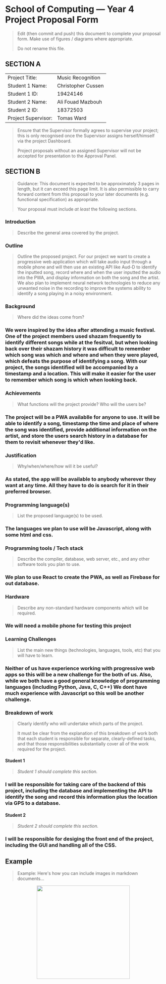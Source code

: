 # School of Computing &mdash; Year 4 Project Proposal Form

> Edit (then commit and push) this document to complete your proposal form.
> Make use of figures / diagrams where appropriate.
>
> Do not rename this file.

## SECTION A

|                     |                   |
|---------------------|-------------------|
|Project Title:       | Music Recognition |
|Student 1 Name:      | Christopher Cussen|
|Student 1 ID:        | 19424146          |
|Student 2 Name:      | Ali Fouad Mazbouh |
|Student 2 ID:        | 18372503          |
|Project Supervisor:  | Tomas Ward        |

> Ensure that the Supervisor formally agrees to supervise your project; this is only recognised once the
> Supervisor assigns herself/himself via the project Dashboard.
>
> Project proposals without an assigned
> Supervisor will not be accepted for presentation to the Approval Panel.

## SECTION B

> Guidance: This document is expected to be approximately 3 pages in length, but it can exceed this page limit.
> It is also permissible to carry forward content from this proposal to your later documents (e.g. functional
> specification) as appropriate.
>
> Your proposal must include *at least* the following sections.


### Introduction

> Describe the general area covered by the project.


### Outline

> Outline the proposed project.
For our project we want to create a progressive web application which will take audio input through a mobile phone and will then use an     existing API like Aud-D to identify the inputted song, record where and when the user inputted the audio into the PWA, and display  information on both the song and the artist. We also plan to implement neural network technologies to reduce any unwanted noise in the recording to improve the systems ability to identify a song playing in a noisy environment.

### Background

> Where did the ideas come from?
### We were inspired by the idea after attending a music festival. One of the project members used shazam frequently to identify different songs while at the fesitval, but when looking back over their shazam history it was difficult to remember which song was which and where and when they were played, which defeats the purpose of identifying a song. With our project, the songs identified will be accompanied by a timestamp and a location. This will make it easier for the user to remember which song is which when looking back.
### Achievements

> What functions will the project provide? Who will the users be?
### The project will be a PWA availablle for anyone to use. It will be able to identify a song, timestamp the time and place of where the song was identified, provide additional information on the artist, and store the users search history in a database for them to revisit whenever they'd like.
### Justification

> Why/when/where/how will it be useful?
### As stated, the app will be available to anybody wherever they want at any time. All they have to do is search for it in their preferred browser. 
### Programming language(s)

> List the proposed language(s) to be used.
### The languages we plan to use will be Javascript, along with some html and css.
### Programming tools / Tech stack

> Describe the compiler, database, web server, etc., and any other software tools you plan to use.
### We plan to use React to create the PWA, as well as Firebase for out database.
### Hardware

> Describe any non-standard hardware components which will be required.
### We will need a mobile phone for testing this project
### Learning Challenges

> List the main new things (technologies, languages, tools, etc) that you will have to learn.
### Neither of us have experience working with progressive web apps so this will be a new challenge for the both of us. Also, while we both have a good general knowledge of programming languages (including Python, Java, C, C++) We dont have much experience with Javascript so this woll be another challenge.
### Breakdown of work

> Clearly identify who will undertake which parts of the project.
>
> It must be clear from the explanation of this breakdown of work both that each student is responsible for
> separate, clearly-defined tasks, and that those responsibilities substantially cover all of the work required
> for the project.

#### Student 1

> *Student 1 should complete this section.*
### I will be responsible for taking care of the backend of this project, including the database and implementing the API to identify the song and record this information plus the location via GPS to a database.

#### Student 2

> *Student 2 should complete this section.*
### I will be responsible for desiging the front end of the project, including the GUI and handling all of the CSS.

## Example

> Example: Here's how you can include images in markdown documents...

<!-- Basically, just use HTML! -->

<p align="center">
  <img src="./res/cat.png" width="300px">
</p>

